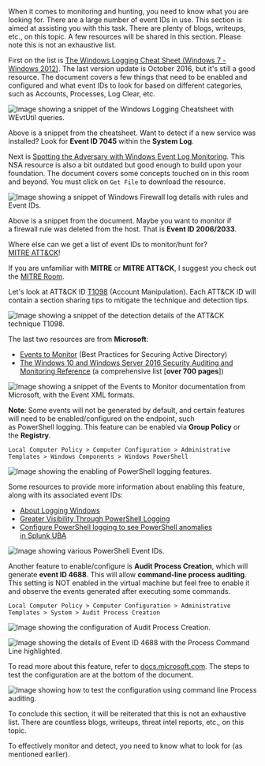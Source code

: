 When it comes to monitoring and hunting, you need to know what you are looking for. There are a large number of event IDs in use. This section is aimed at assisting you with this task. There are plenty of blogs, writeups, etc., on this topic. A few resources will be shared in this section. Please note this is not an exhaustive list.

First on the list is [The Windows Logging Cheat Sheet (Windows 7 - Windows 2012)](https://static1.squarespace.com/static/552092d5e4b0661088167e5c/t/580595db9f745688bc7477f6/1476761074992/Windows+Logging+Cheat+Sheet_ver_Oct_2016.pdf). The last version update is October 2016, but it's still a good resource. The document covers a few things that need to be enabled and configured and what event IDs to look for based on different categories, such as Accounts, Processes, Log Clear, etc.

![Image showing a snippet of the Windows Logging Cheatsheet with WEvtUtil queries.](https://assets.tryhackme.com/additional/win-event-logs/event-ids-1.png)

Above is a snippet from the cheatsheet. Want to detect if a new service was installed? Look for **Event ID 7045** within the **System Log**.

Next is [Spotting the Adversary with Windows Event Log Monitoring](https://web.archive.org/web/20190115215749/https://apps.nsa.gov/iaarchive/customcf/openAttachment.cfm?FilePath=/iad/library/ia-guidance/security-configuration/applications/assets/public/upload/Spotting-the-Adversary-with-Windows-Event-Log-Monitoring.pdf&WpKes=aF6woL7fQp3dJiqyJL2LenrLxuHC7ztGtVNK3x). This NSA resource is also a bit outdated but good enough to build upon your foundation. The document covers some concepts touched on in this room and beyond. You must click on `Get File` to download the resource.

![Image showing a snippet of Windows Firewall log details with rules and Event IDs.](https://assets.tryhackme.com/additional/win-event-logs/event-ids-2.png)

Above is a snippet from the document. Maybe you want to monitor if a firewall rule was deleted from the host. That is **Event ID 2006/2033**.

Where else can we get a list of event IDs to monitor/hunt for?[MITRE ATT&CK](https://attack.mitre.org/)!

If you are unfamiliar with **MITRE** or **MITRE ATT&CK**, I suggest you check out the [MITRE Room](https://tryhackme.com/room/mitre).

Let's look at ATT&CK ID [T1098](https://attack.mitre.org/techniques/T1098/) (Account Manipulation). Each ATT&CK ID will contain a section sharing tips to mitigate the technique and detection tips.

![Image showing a snippet of the detection details of the ATT&CK technique T1098.](https://assets.tryhackme.com/additional/win-event-logs/event-ids-3.png)

The last two resources are from **Microsoft**:

- [Events to Monitor](https://docs.microsoft.com/en-us/windows-server/identity/ad-ds/plan/appendix-l--events-to-monitor) (Best Practices for Securing Active Directory)
- [The Windows 10 and Windows Server 2016 Security Auditing and Monitoring Reference](https://www.microsoft.com/en-us/download/confirmation.aspx?id=52630) (a comprehensive list [**over 700 pages**])

![Image showing a snippet of the Events to Monitor documentation from Microsoft, with the Event XML formats.](https://assets.tryhackme.com/additional/win-event-logs/event-ids-4.png)

**Note**: Some events will not be generated by default, and certain features will need to be enabled/configured on the endpoint, such as PowerShell logging. This feature can be enabled via **Group Policy** or the **Registry**.

`Local Computer Policy > Computer Configuration > Administrative Templates > Windows Components > Windows PowerShell`

![Image showing the enabling of PowerShell logging features.](https://assets.tryhackme.com/additional/win-event-logs/posh-logging-1b.png)

Some resources to provide more information about enabling this feature, along with its associated event IDs:

- [About Logging Windows](https://docs.microsoft.com/en-us/powershell/module/microsoft.powershell.core/about/about_logging_windows?view=powershell-7.1)
- [Greater Visibility Through PowerShell Logging](https://www.fireeye.com/blog/threat-research/2016/02/greater_visibilityt.html)
- [Configure PowerShell logging to see PowerShell anomalies in Splunk UBA](https://docs.splunk.com/Documentation/UBA/5.0.4/GetDataIn/AddPowerShell)

![Image showing various PowerShell Event IDs.](https://assets.tryhackme.com/additional/win-event-logs/posh-logging-2.png)

Another feature to enable/configure is **Audit Process Creation**, which will generate **event ID 4688**. This will allow **command-line process auditing**. This setting is NOT enabled in the virtual machine but feel free to enable it and observe the events generated after executing some commands.

`Local Computer Policy > Computer Configuration > Administrative Templates > System > Audit Process Creation`

![Image showing the configuration of Audit Process Creation.](https://assets.tryhackme.com/additional/win-event-logs/enable-4688-a.png)

![Image showing the details of Event ID 4688 with the Process Command Line highlighted.](https://assets.tryhackme.com/additional/win-event-logs/enable-4688-2.png)

To read more about this feature, refer to [docs.microsoft.com](https://docs.microsoft.com/en-us/windows-server/identity/ad-ds/manage/component-updates/command-line-process-auditing#try-this-explore-command-line-process-auditing). The steps to test the configuration are at the bottom of the document.

![Image showing how to test the configuration using command line Process auditing.](https://assets.tryhackme.com/additional/win-event-logs/enable-4688.png)

To conclude this section, it will be reiterated that this is not an exhaustive list. There are countless blogs, writeups, threat intel reports, etc., on this topic.

To effectively monitor and detect, you need to know what to look for (as mentioned earlier).